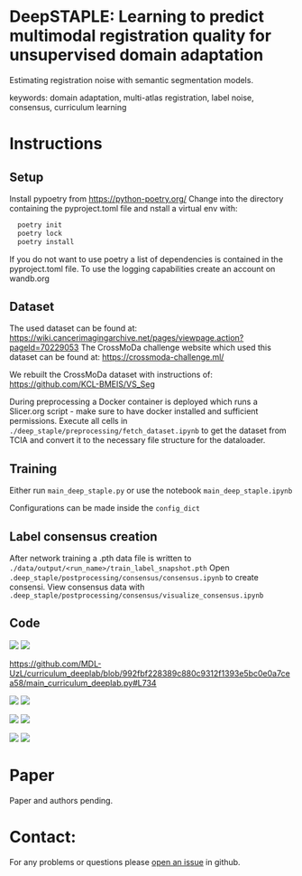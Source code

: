# DeepSTAPLE: Learning to predict multimodal registration quality for unsupervised domain adaptation
Estimating registration noise with semantic segmentation models.

keywords: domain adaptation, multi-atlas registration, label noise, consensus, curriculum learning

# Instructions

## Setup
Install pypoetry from https://python-poetry.org/
Change into the directory containing the pyproject.toml file and nstall a virtual env with:
```bash
  poetry init
  poetry lock
  poetry install
```

If you do not want to use poetry a list of dependencies is contained in the pyproject.toml file.
To use the logging capabilities create an account on wandb.org
## Dataset
The used dataset can be found at: https://wiki.cancerimagingarchive.net/pages/viewpage.action?pageId=70229053
The CrossMoDa challenge website which used this dataset can be found at: https://crossmoda-challenge.ml/

We rebuilt the CrossMoDa dataset with instructions of: https://github.com/KCL-BMEIS/VS_Seg

During preprocessing a Docker container is deployed which runs a Slicer.org script - make sure to have docker installed and sufficient permissions.
Execute all cells in  `./deep_staple/preprocessing/fetch_dataset.ipynb` to get the dataset from TCIA and convert it to the necessary file structure for the dataloader.

## Training
Either run `main_deep_staple.py` or use the notebook `main_deep_staple.ipynb`

Configurations can be made inside the `config_dict`

## Label consensus creation
After network training a .pth data file is written to `./data/output/<run_name>/train_label_snapshot.pth`
Open `.deep_staple/postprocessing/consensus/consensus.ipynb` to create consensi.
View consensus data with `.deep_staple/postprocessing/consensus/visualize_consensus.ipynb`

## Code

<img src="https://render.githubusercontent.com/render/math?math={\mathbf{DP_{\sigma}} = sigmoid\left(\mathbf{DP_S}\right)}#gh-light-mode-only"> <img src="https://render.githubusercontent.com/render/math?math={\color{white}\mathbf{DP_{\sigma}} = sigmoid\left(\mathbf{DP_S}\right)}#gh-dark-mode-only">

https://github.com/MDL-UzL/curriculum_deeplab/blob/992fbf228389c880c9312f1393e5bc0e0a7cea58/main_curriculum_deeplab.py#L734



<img src="https://render.githubusercontent.com/render/math?math={\ell_{DP}\left(f_\theta\left(\mathbf{x_B}\right), \mathbf{y_B}\right) 
            = \sum_{b=1}^{\lvert B \rvert}\ell_{CE, spatial}\left(f_{\theta}\left(\mathbf{x_b}\right), \mathbf{y_b}\right) \cdot DP_{\sigma_{b}} \quad\textrm{with} \quad B \subseteq S}#gh-light-mode-only"> <img src="https://render.githubusercontent.com/render/math?math={\ell_{DP}\left(f_\theta\left(\mathbf{x_B}\right), \mathbf{y_B}\right) 
            = \sum_{b=1}^{\lvert B \rvert}\ell_{CE, spatial}\left(f_{\theta}\left(\mathbf{x_b}\right), \mathbf{y_b}\right) \cdot DP_{\sigma_{b}} \quad\textrm{with} \quad B \subseteq S}#gh-dark-mode-only">
            
        

<img src="https://render.githubusercontent.com/render/math?math={}#gh-light-mode-only"> <img src="https://render.githubusercontent.com/render/math?math={}#gh-dark-mode-only">

<img src="https://render.githubusercontent.com/render/math?math={}#gh-light-mode-only"> <img src="https://render.githubusercontent.com/render/math?math={}#gh-dark-mode-only">

# Paper

Paper and authors pending.

# Contact:
For any problems or questions please [open an issue](https://github.com/deep_staple/deep_staple/issues/new?labels=deep_staple) in github.
